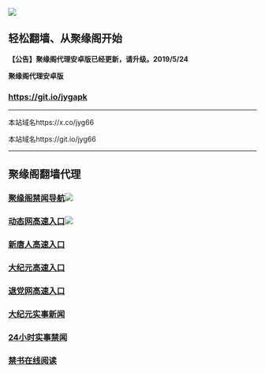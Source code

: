 ![](https://raw.githubusercontent.com/hao369/a/master/j.jpg)



## 轻松翻墙、从聚缘阁开始



**【公告】聚缘阁代理安卓版已经更新，请升级。2019/5/24**

 
**聚缘阁代理安卓版**
### https://git.io/jygapk  

***

本站域名https://x.co/jyg66 

本站域名https://git.io/jyg66



***




## 聚缘阁翻墙代理 



### [聚缘阁禁闻导航](https://lingering-night-7631.saaewetw.workers.dev/-----https://66u.nnmyr.tk/)![](https://tup.vraet.cf/jyg.gif)

### [动态网高速入口](https://lingering-night-7631.saaewetw.workers.dev/-----https://66u.nnmyr.tk/)![](https://tup.vraet.cf/jygdl.gif)


### [新唐人高速入口](https://lingering-night-7631.saaewetw.workers.dev/-----https://66u.nnmyr.tk/)

### [大纪元高速入口](https://lingering-night-7631.saaewetw.workers.dev/-----https://66u.nnmyr.tk/)

### [退党网高速入口](https://lingering-night-7631.saaewetw.workers.dev/-----https://66u.nnmyr.tk/)






### [大纪元实事新闻](https://git.io/fjmgE)

### [24小时实事禁闻](https://git.io/fj3Go)

### [禁书在线阅读](https://git.io/fjJ5Z)






